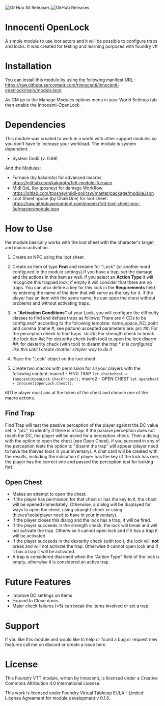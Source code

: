 
![GitHub All Releases](https://img.shields.io/github/downloads/rinnocenti/innocenti-openlock/total)
![GitHub Releases](https://img.shields.io/github/downloads/rinnocenti/innocenti-openlock/0.2.1/total)
# Innocenti OpenLock
A simple module to use loot actors and it will be possible to configure traps and locks.
It was created for testing and learning purposes with foundry vtt
# Installation
You can install this module by using the following manifest URL : https://raw.githubusercontent.com/rinnocenti/innocenti-openlock/main/module.json

As GM go to the Manage Modules options menu in your World Settings tab then enable the Innocenti-OpenLock.

# Dependencies
This module was created to work in a world with other support modules so you don't have to increase your workload.
The module is system dependent:
  * System Dnd5 (v. 0.98)

And the Modules:
* Furnace (by kakaroto) for advanced macros: https://github.com/kakaroto/fvtt-module-furnace
* Midi QoL (by tposney) for damage Workflow: https://gitlab.com/tposney/midi-qol/raw/master/package/module.json
* Loot Sheet npc5e (by ChalkOne) for loot sheet: https://raw.githubusercontent.com/jopeek/fvtt-loot-sheet-npc-5e/master/module.json

# How to Use
the module basically works with the loot sheet with the character's target and macro activation.

1) Create an NPC using the loot sheet.

2) Create an item of type **Feat** and rename for "Lock" (or another word configured in the module settings).If you have a trap, set the damage and the actions in this item as well. If you select an **Action Type** it will recognize this trapped lock, if empty it will consider that there are no traps.
 You can also define a key for this lock in the **Requirements** field by entering the name of the item that will serve as the key for it. If the player has an item with the same name, he can open the chest without problems and without activating traps.

3) In **"Activation Conditions"** of your Lock, you will configure the difficulty classes to find and defuse traps as follows:
There are 4 CDs to be configured* according to the following template: name_space_ND_point and comma (name #; see picture)
accepted parameters are:
prc ##; For the perception check to find traps.
str ##; For strength check to break the lock
dex ##; For dexterity check (with tool) to open the lock
disarm ##; for dexterity check (with tool) to disarm the trap
\* *It is configured like this until I create another simpler way to do it*

4) Place the "Lock" object on the loot sheet.

5) Create two macros with permission for all your players with the following content:
macro1 - FIND TRAP 
`let checkchest = InnocentiOpenLock.CheckTraps();`
macro2 - OPEN CHEST
`let openchest = InnocentiOpenLock.Chest();`

6)The player must aim at the token of the chest and choose one of the macro actions.

## Find Trap
Find Trap will test the passive perception of the player against the DC value set in "prc", to identify if there is a trap.
If the passive perception does not reach the DC, the player will be asked for a perception check.
Then a dialog with the option to open the chest (see Open Chest), if you succeed in any of the perception tests the option to "disarm the trap" will appear (player need to have the thieves'tools in your inventary).
A chat card will be created with the results, including the indication if player has the key (if the lock has one, the player has the correct one and passed the perception test for looking for).

## Open Chest
* Makes an attempt to open the chest.
* If the player has permission for that chest or has the key to it, the chest will be opened immediately. Otherwise, a dialog will be displayed for ways to open the chest, using stranght check or using thieves'tools(player need to have in your inventary).
* If the player closes this dialog and the lock has a trap, it will be fired.
* If the player succeeds in the strength check, the lock will break and will not activate the trap. Otherwise it cannot open lock and if it has a trap it will be activated.
* If the player succeeds in the dexterity check (with tool), the lock will **not** break and will not activate the trap. Otherwise it cannot open lock and if it has a trap it will be activated.
* A trap is considered disarmed when the "Action Type" field of the lock is empty, otherwise it is considered an active trap.

# Future Features
* Improve DC settings on items
* Expand to Close doors.
* Major check failures (<5) can break the items involved or set a trap.

# Support
If you like this module and would like to help or found a bug or request new features call me on discord or create a issue here.

# License
This Foundry VTT module, writen by Innocenti, is licensed under a Creative Commons Attribution 4.0 International License.

This work is licensed under Foundry Virtual Tabletop EULA - Limited License Agreement for module development v 0.1.6.
